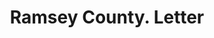 ---
doi: 10.7916/D8H71SV6
date_other: '1880'
date_other_textual: 1880-1889
form: correspondence
genre:
- Letters (correspondence)
name:
- Ramsey County
object_in_context_url: https://biggert.cul.columbia.edu/items/view/ave_biggert_00754
subject_hierarchical_geographic:
- Devils Lake, United States
subject_name:
- Ramsey County
title: Ramsey County. Letter
sort_title: Ramsey County. Letter
call_number: ave_biggert_00754
coordinates:
- 48.11666666666667,-98.86666666666666
pid: ave_biggert_00754
identifiers: ave_biggert_00754
thumbnail: https://derivativo-2.library.columbia.edu/iiif/2/ldpd:345363/full/!256,256/0/native.jpg
permalink: "/items/ave_biggert_00754/"
layout: iiif-image-page
---